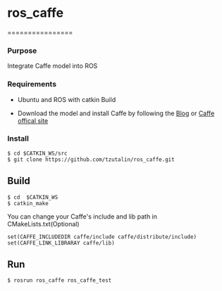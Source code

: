 # ros_caffe
================
### Purpose
Integrate Caffe model into ROS

### Requirements
* Ubuntu and ROS with catkin Build

* Download the model and install Caffe by following the [Blog](http://tzutalin.blogspot.tw/2015/06/setup-caffe.html) or [Caffe offical site](http://caffe.berkeleyvision.org/installation.html)

### Install
	$ cd $CATKIN_WS/src
	$ git clone https://github.com/tzutalin/ros_caffe.git
	
## Build
	$ cd  $CATKIN_WS
	$ catkin_make

You can change your Caffe's include and lib path in CMakeLists.txt(Optional)

	set(CAFFE_INCLUDEDIR caffe/include caffe/distribute/include)
	set(CAFFE_LINK_LIBRARAY caffe/lib)

## Run
`$ rosrun ros_caffe ros_caffe_test`
